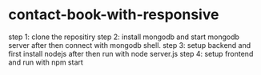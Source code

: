 # contact-book-with-responsive
step 1:
clone the repositiry
step 2:
install mongodb and start mongodb server after then connect with mongodb shell.
step 3:
setup backend and first install nodejs after then run with node server.js
step 4:
setup frontend and run with npm start
